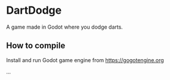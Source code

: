 # DartDodge
 A game made in Godot where you dodge darts.
 
## How to compile
 
 Install and run Godot game engine from https://gogotengine.org
 
 ...